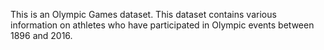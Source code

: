 This is an Olympic Games dataset. This dataset contains various information on athletes who have participated in Olympic events between 1896 and 2016.
